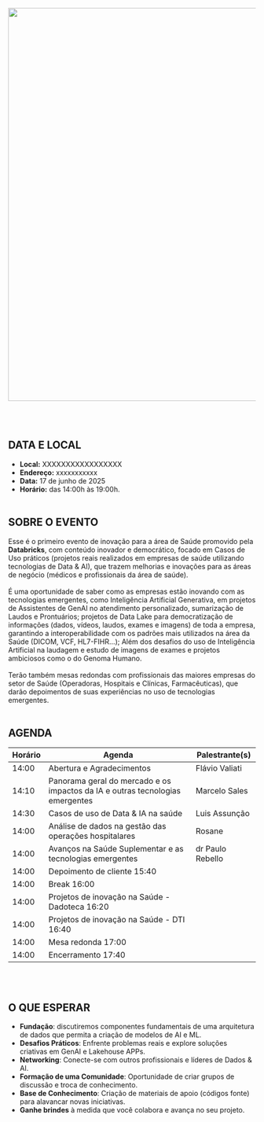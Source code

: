 <img src='https://github.com/Databricks-BR/health/raw/main/images/titulo.png' width='800px'></img>

</br></br>

## DATA E LOCAL

* **Local:** XXXXXXXXXXXXXXXXX</br>
* **Endereço:** xxxxxxxxxxx </br>
* **Data:** 17 de junho de 2025 </br>
* **Horário:** das 14:00h às 19:00h.
</br></br>

## SOBRE O EVENTO

Esse é o primeiro evento de inovação para a área de Saúde promovido pela **Databricks**, com conteúdo inovador e democrático, focado em Casos de Uso práticos (projetos reais realizados em empresas de saúde utilizando tecnologias de Data & AI), que trazem melhorias e inovações para as áreas de negócio (médicos e profissionais da área de saúde).
</br></br>
É uma oportunidade de saber como as empresas estão inovando com as tecnologias emergentes, como Inteligência Artificial Generativa, em projetos de Assistentes de GenAI no atendimento personalizado, sumarização de Laudos e Prontuários; projetos de Data Lake para democratização de informações (dados, vídeos, laudos, exames e imagens) de toda a empresa, garantindo a interoperabilidade com os padrões mais utilizados na área da Saúde (DICOM, VCF, HL7-FIHR…); Além dos desafios do uso de Inteligência Artificial na laudagem e estudo de imagens de exames e projetos ambiciosos como o do Genoma Humano.
</br></br>
Terão também mesas redondas com profissionais das maiores empresas do setor de Saúde (Operadoras, Hospitais e Clínicas, Farmacêuticas), que darão depoimentos de suas experiências no uso de tecnologias emergentes.
</br></br>

## AGENDA

| Horário |  Agenda  | Palestrante(s) |
| -- | -- | -- |
| 14:00  | Abertura e Agradecimentos	| Flávio Valiati |
| 14:10  | Panorama geral do mercado e os impactos da IA e outras tecnologias emergentes | Marcelo Sales |
| 14:30  | Casos de uso de Data & IA na saúde	| Luis Assunção |
| 14:00  | Análise de dados na gestão das operações hospitalares	| Rosane 
| 14:00  | Avanços na Saúde Suplementar e as tecnologias emergentes	| dr Paulo Rebello |
| 14:00  | Depoimento de cliente	15:40
| 14:00  | Break	16:00
| 14:00  | Projetos de inovação na Saúde - Dadoteca	16:20
| 14:00  | Projetos de inovação na Saúde - DTI	16:40
| 14:00  | Mesa redonda	17:00
| 14:00  | Encerramento	17:40


</br></br>

## O QUE ESPERAR

* **Fundação**: discutiremos componentes fundamentais de uma arquitetura de dados que permita a criação de modelos de AI e ML.
* **Desafios Práticos**: Enfrente problemas reais e explore soluções criativas em GenAI e Lakehouse APPs.
* **Networking**: Conecte-se com outros profissionais e líderes de Dados & AI.
* **Formação de uma Comunidade**: Oportunidade de criar grupos de discussão e troca de conhecimento.
* **Base de Conhecimento**:  Criação de materiais de apoio (códigos fonte) para alavancar novas iniciativas.
* **Ganhe brindes** à medida que você colabora e avança no seu projeto. 
</br></br>
